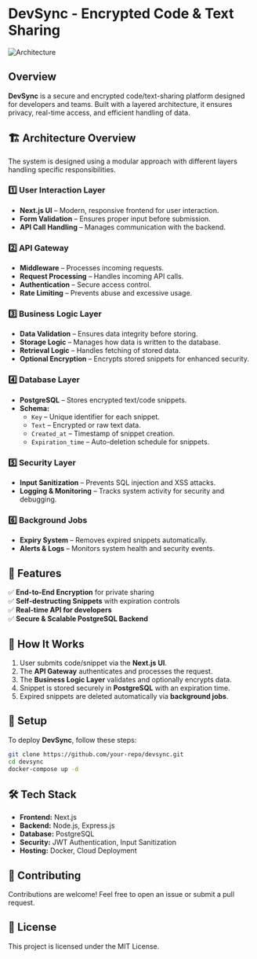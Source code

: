 # DevSync - Encrypted Code & Text Sharing

![Architecture](architecture.png)

## Overview  
**DevSync** is a secure and encrypted code/text-sharing platform designed for developers and teams. Built with a layered architecture, it ensures privacy, real-time access, and efficient handling of data.

## 🏗 Architecture Overview  
The system is designed using a modular approach with different layers handling specific responsibilities.

### **1️⃣ User Interaction Layer**
- **Next.js UI** – Modern, responsive frontend for user interaction.
- **Form Validation** – Ensures proper input before submission.
- **API Call Handling** – Manages communication with the backend.

### **2️⃣ API Gateway**
- **Middleware** – Processes incoming requests.
- **Request Processing** – Handles incoming API calls.
- **Authentication** – Secure access control.
- **Rate Limiting** – Prevents abuse and excessive usage.

### **3️⃣ Business Logic Layer**
- **Data Validation** – Ensures data integrity before storing.
- **Storage Logic** – Manages how data is written to the database.
- **Retrieval Logic** – Handles fetching of stored data.
- **Optional Encryption** – Encrypts stored snippets for enhanced security.

### **4️⃣ Database Layer**
- **PostgreSQL** – Stores encrypted text/code snippets.
- **Schema:**
  - `Key` – Unique identifier for each snippet.
  - `Text` – Encrypted or raw text data.
  - `Created_at` – Timestamp of snippet creation.
  - `Expiration_time` – Auto-deletion schedule for snippets.

### **5️⃣ Security Layer**
- **Input Sanitization** – Prevents SQL injection and XSS attacks.
- **Logging & Monitoring** – Tracks system activity for security and debugging.

### **6️⃣ Background Jobs**
- **Expiry System** – Removes expired snippets automatically.
- **Alerts & Logs** – Monitors system health and security events.

## 🚀 Features  
✅ **End-to-End Encryption** for private sharing  
✅ **Self-destructing Snippets** with expiration controls  
✅ **Real-time API for developers**  
✅ **Secure & Scalable PostgreSQL Backend**  

## 📜 How It Works  
1. User submits code/snippet via the **Next.js UI**.  
2. The **API Gateway** authenticates and processes the request.  
3. The **Business Logic Layer** validates and optionally encrypts data.  
4. Snippet is stored securely in **PostgreSQL** with an expiration time.  
5. Expired snippets are deleted automatically via **background jobs**.  

## 📌 Setup  
To deploy **DevSync**, follow these steps:  
```bash
git clone https://github.com/your-repo/devsync.git
cd devsync
docker-compose up -d
```

## 🛠 Tech Stack  
- **Frontend:** Next.js  
- **Backend:** Node.js, Express.js  
- **Database:** PostgreSQL  
- **Security:** JWT Authentication, Input Sanitization  
- **Hosting:** Docker, Cloud Deployment  

## 🤝 Contributing  
Contributions are welcome! Feel free to open an issue or submit a pull request.

## 📄 License  
This project is licensed under the MIT License.  
